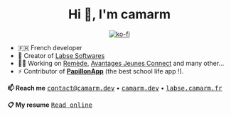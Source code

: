 
<h1 align="center">Hi 👋, I'm camarm</h1>

<div align="center"> 
  
[![ko-fi](https://ko-fi.com/img/githubbutton_sm.svg)](https://ko-fi.com/Q5Q8SPYLE)

</div>

- 🇫🇷 French developer
- 🌱 Creator of [Labse Softwares](https://labse.camarm.fr)
- 👨‍💻 Working on [Remède](https://github.com/camarm-dev/remede), [Avantages Jeunes Connect](https://github.com/camarm-dev/bfc-avantagesjeunes-mobile) and many other...
- ⚡ Contributor of [**PapillonApp**](https://github.com/PapillonApp) (the best school life app !).

**📫 Reach me**
[<kbd>contact@camarm.dev</kbd>](mailto:contact@camarm.dev) • [<kbd>camarm.dev</kbd>](https://www.camarm.dev) • [<kbd>labse.camarm.fr</kbd>](https://labse.camarm.fr) 


**📋 My resume**
[<kbd>Read online</kbd>](https://cv.camarm.fr)
